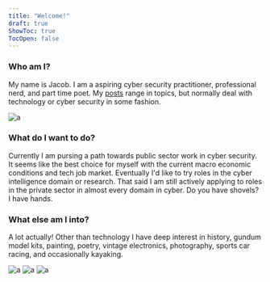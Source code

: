```yaml
---
title: "Welcome!"
draft: true
ShowToc: true
TocOpen: false
---
```

### Who am I?

My name is Jacob. I am a aspiring cyber security practitioner, professional nerd, and part time poet. My [posts](/posts) range in topics, but normally deal with technology or cyber security in some fashion.

![a](/images/IMG_1523.png#center)

### What do I want to do?

Currently I am pursing a path towards public sector work in cyber security. It seems like the best choice for myself with the current macro economic conditions and tech job market. Eventually I'd like to try roles in the cyber intelligence domain or research. That said I am still actively applying to roles in the private sector in almost every domain in cyber. Do you have shovels? I have hands.

### What else am I into?

A lot actually! Other than technology I have deep interest in history, gundum model kits, painting, poetry, vintage electronics, photography, sports car racing, and occasionally kayaking.

![a](/images/stars.png#center)
![a](/images/char_weathered.png#center)
![a](/images/IMG_2061.png#center)
